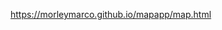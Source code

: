 <a href="https://morleymarco.github.io/mapapp/map.html">https://morleymarco.github.io/mapapp/map.html</a>
